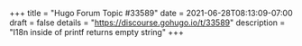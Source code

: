+++
title = "Hugo Forum Topic #33589"
date = 2021-06-28T08:13:09-07:00
draft = false
details = "https://discourse.gohugo.io/t/33589"
description = "I18n inside of printf returns empty string"
+++
